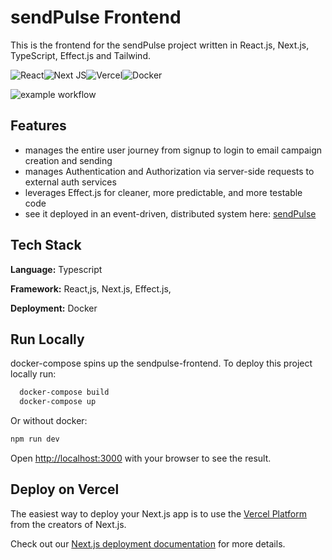 
# sendPulse Frontend

This is the frontend for the sendPulse project written in React.js, Next.js, TypeScript, Effect.js and Tailwind.

![React](https://img.shields.io/badge/react-%2320232a.svg?style=for-the-badge&logo=react&logoColor=%2361DAFB)![Next JS](https://img.shields.io/badge/Next-black?style=for-the-badge&logo=next.js&logoColor=white)![Vercel](https://img.shields.io/badge/vercel-%23000000.svg?style=for-the-badge&logo=vercel&logoColor=white)![Docker](https://img.shields.io/badge/docker-%230db7ed.svg?style=for-the-badge&logo=docker&logoColor=white)

![example workflow](https://github.com/donnaloia/sendPulse-frontend/actions/workflows/docker-build-push.yml/badge.svg)


## Features

- manages the entire user journey from signup to login to email campaign creation and sending
- manages Authentication and Authorization via server-side requests to external auth services
- leverages Effect.js for cleaner, more predictable, and more testable code
- see it deployed in an event-driven, distributed system here: [sendPulse](https://github.com/donnaloia/sendpulse)


## Tech Stack

**Language:** Typescript

**Framework:** React,js, Next.js, Effect.js,

**Deployment:** Docker




## Run Locally
docker-compose spins up the sendpulse-frontend.
To deploy this project locally run:

```bash
  docker-compose build
  docker-compose up
```

Or without docker:

```bash
npm run dev

```

Open [http://localhost:3000](http://localhost:3000) with your browser to see the result.


## Deploy on Vercel

The easiest way to deploy your Next.js app is to use the [Vercel Platform](https://vercel.com/new?utm_medium=default-template&filter=next.js&utm_source=create-next-app&utm_campaign=create-next-app-readme) from the creators of Next.js.

Check out our [Next.js deployment documentation](https://nextjs.org/docs/app/building-your-application/deploying) for more details.
